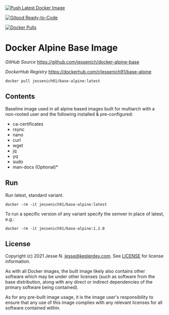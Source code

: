 [![Push Latest Docker Image](https://github.com/jessenich/docker-alpine-base/actions/workflows/push-docker-release.yml/badge.svg)](https://github.com/jessenich/docker-alpine-base/actions/workflows/push-docker-release.yml)

[![Gitpod Ready-to-Code](https://img.shields.io/badge/Gitpod-ready--to--code-908a85?logo=gitpod)](https://gitpod.io/#https://github.com/jessenich/docker-alpine-base)

[![Docker Pulls](https://img.shields.io/docker/pulls/jessenich91/base-alpine?label=DOCKERHUB%20PULLS&style=for-the-badge)](https://dockerhub.com/r/jessenich91/base-alpine)

# Docker Alpine Base Image

*GitHub Source* https://github.com/jessenich/docker-alpine-base

*DockerHub Registry* https://dockerhub.com/r/jessenich91/base-alpine

`docker pull jessenich91/base-alpine:latest`

## Contents

Baseline image used in all alpine based images built for multiarch with a non-rooted user and the following installed & pre-configured:

- ca-certificates
- rsync
- nano
- curl
- wget
- jq
- yq
- sudo
- man-docs (Optional)*

## Run

Run latest, standard variant.

`docker -rm -it jessenich91/base-alpine:latest`

To run a specific version of any variant specify the semver in place of latest, e.g.:

`docker -rm -it jessenich91/base-alpine:1.2.0`

## License

Copyright (c) 2021 Jesse N. <jesse@keplerdev.com>. See [LICENSE](https://github.com/jessenich/docker-alpine-base/blob/master/LICENSE) for license information.

As with all Docker images, the built image likely also contains other software which may be under other licenses (such as software from the base distribution, along with any direct or indirect dependencies of the primary software being contained).

As for any pre-built image usage, it is the image user's responsibility to ensure that any use of this image complies with any relevant licenses for all software contained within.
